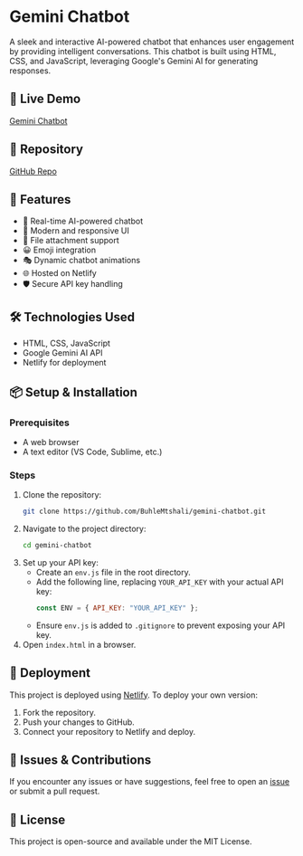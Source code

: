 # Gemini Chatbot

A sleek and interactive AI-powered chatbot that enhances user engagement by providing intelligent conversations. This chatbot is built using HTML, CSS, and JavaScript, leveraging Google's Gemini AI for generating responses.

## 🚀 Live Demo
[Gemini Chatbot](https://gemini-chatbot-z.netlify.app/)

## 📂 Repository
[GitHub Repo](https://github.com/BuhleMtshali/gemini-chatbot)

## 🎯 Features
- 💬 Real-time AI-powered chatbot
- 🎨 Modern and responsive UI
- 📁 File attachment support
- 😀 Emoji integration
- 🎭 Dynamic chatbot animations
- 🌐 Hosted on Netlify
- 🛡️ Secure API key handling

## 🛠️ Technologies Used
- HTML, CSS, JavaScript
- Google Gemini AI API
- Netlify for deployment

## 📦 Setup & Installation
### Prerequisites
- A web browser
- A text editor (VS Code, Sublime, etc.)

### Steps
1. Clone the repository:
   ```sh
   git clone https://github.com/BuhleMtshali/gemini-chatbot.git
   ```
2. Navigate to the project directory:
   ```sh
   cd gemini-chatbot
   ```
3. Set up your API key:
   - Create an `env.js` file in the root directory.
   - Add the following line, replacing `YOUR_API_KEY` with your actual API key:
     ```js
     const ENV = { API_KEY: "YOUR_API_KEY" };
     ```
   - Ensure `env.js` is added to `.gitignore` to prevent exposing your API key.
4. Open `index.html` in a browser.

## 🚀 Deployment
This project is deployed using [Netlify](https://www.netlify.com/). To deploy your own version:
1. Fork the repository.
2. Push your changes to GitHub.
3. Connect your repository to Netlify and deploy.

## 🐛 Issues & Contributions
If you encounter any issues or have suggestions, feel free to open an [issue](https://github.com/BuhleMtshali/gemini-chatbot/issues) or submit a pull request.

## 📜 License
This project is open-source and available under the MIT License.
